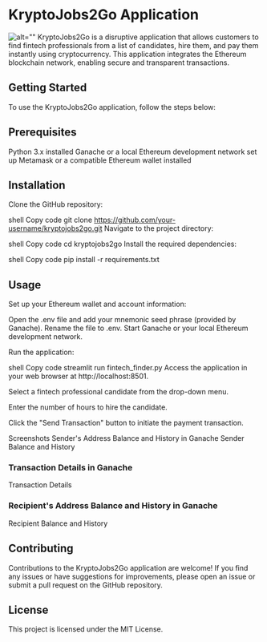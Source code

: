 # KryptoJobs2Go Application

![alt=""](Images/application-image.png)
KryptoJobs2Go is a disruptive application that allows customers to find fintech professionals from a list of candidates, hire them, and pay them instantly using cryptocurrency. This application integrates the Ethereum blockchain network, enabling secure and transparent transactions.

## Getting Started
To use the KryptoJobs2Go application, follow the steps below:

## Prerequisites
Python 3.x installed
Ganache or a local Ethereum development network set up
Metamask or a compatible Ethereum wallet installed

## Installation
Clone the GitHub repository:

shell
Copy code
git clone https://github.com/your-username/kryptojobs2go.git
Navigate to the project directory:

shell
Copy code
cd kryptojobs2go
Install the required dependencies:

shell
Copy code
pip install -r requirements.txt

## Usage
Set up your Ethereum wallet and account information:

Open the .env file and add your mnemonic seed phrase (provided by Ganache).
Rename the file to .env.
Start Ganache or your local Ethereum development network.

Run the application:

shell
Copy code
streamlit run fintech_finder.py
Access the application in your web browser at http://localhost:8501.

Select a fintech professional candidate from the drop-down menu.

Enter the number of hours to hire the candidate.

Click the "Send Transaction" button to initiate the payment transaction.

Screenshots
Sender's Address Balance and History in Ganache
Sender Balance and History

### Transaction Details in Ganache
Transaction Details

### Recipient's Address Balance and History in Ganache
Recipient Balance and History

## Contributing
Contributions to the KryptoJobs2Go application are welcome! If you find any issues or have suggestions for improvements, please open an issue or submit a pull request on the GitHub repository.

## License
This project is licensed under the MIT License.



